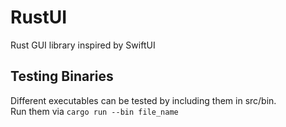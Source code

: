 # RustUI
Rust GUI library inspired by SwiftUI

## Testing Binaries
Different executables can be tested by including them in src/bin.  
Run them via `cargo run --bin file_name`